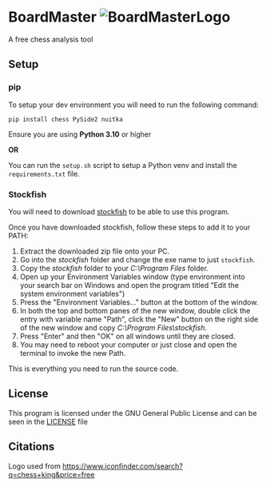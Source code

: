 # BoardMaster ![BoardMasterLogo](./img/king.ico)

A free chess analysis tool

## Setup

### pip

To setup your dev environment you will need to run the following command:

`pip install chess PySide2 nuitka`

Ensure you are using **Python 3.10** or higher

**OR**

You can run the `setup.sh` script to setup a Python venv and install the `requirements.txt` file.

### Stockfish

You will need to download [stockfish](https://stockfishchess.org/download/) to be able to use this program.

Once you have downloaded stockfish, follow these steps to add it to your PATH:

1. Extract the downloaded zip file onto your PC.
2. Go into the *stockfish* folder and change the exe name to just `stockfish`.
3. Copy the *stockfish* folder to your *C:\Program Files* folder.
4. Open up your Environment Variables window (type environment into your search bar on Windows and open the program titled "Edit the system environment variables")
5. Press the "Environment Variables..." button at the bottom of the window.
6. In both the top and bottom panes of the new window, double click the entry with variable name "Path", click the "New" button on the right side of the new window and copy *C:\Program Files\stockfish*.
7. Press "Enter" and then "OK" on all windows until they are closed.
8. You may need to reboot your computer or just close and open the terminal to invoke the new Path.

This is everything you need to run the source code.

## License

This program is licensed under the GNU General Public License and can be seen in the [LICENSE](./LICENSE) file

## Citations

Logo used from https://www.iconfinder.com/search?q=chess+king&price=free